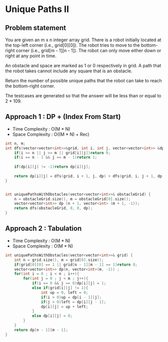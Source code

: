 # Unique Paths II

## Problem statement

You are given an m x n integer array grid. There is a robot initially located at the top-left corner (i.e., grid[0][0]). The robot tries to move to the bottom-right corner (i.e., grid[m - 1][n - 1]). The robot can only move either down or right at any point in time.

An obstacle and space are marked as 1 or 0 respectively in grid. A path that the robot takes cannot include any square that is an obstacle.

Return the number of possible unique paths that the robot can take to reach the bottom-right corner.

The testcases are generated so that the answer will be less than or equal to 2 * 109.

## Approach 1 : DP + (Index From Start)

- Time Complexity : O(M \* N) 
- Space Complexity : O((M \* N) + Rec)

```cpp
int n, m;
int dfs(vector<vector<int>>&grid, int i, int j, vector<vector<int>> &dp){
    if(i >= n || j >= m || grid[i][j])return 0;
    if(i == n - 1 && j == m - 1)return 1;
    
    if(dp[i][j] != -1)return dp[i][j];
    
    return dp[i][j] = dfs(grid, i + 1, j, dp) + dfs(grid, i, j + 1, dp);
}


int uniquePathsWithObstacles(vector<vector<int>>& obstacleGrid) {
    n = obstacleGrid.size(), m = obstacleGrid[0].size();
    vector<vector<int>> dp (n + 1, vector<int> (m + 1, -1));
    return dfs(obstacleGrid, 0, 0, dp);
}
```

## Approach 2 : Tabulation

- Time Complexity : O(M \* N) 
- Space Complexity : O(M \* N)

```cpp
int uniquePathsWithObstacles(vector<vector<int>>& grid) {
    int n = grid.size(), m = grid[0].size();
    if(grid[0][0] == 1 || grid[n - 1][m - 1] == 1)return 0;
    vector<vector<int>> dp(n, vector<int>(m, -1)) ;
    for(int i = 0 ; i < n ; i++){
        for(int j = 0 ; j < m ; j++){
            if(i == 0 && j == 0)dp[i][j] = 1;
            else if(grid[i][j] != 1){
                int up = 0, left = 0;
                if(i > 0)up = dp[i - 1][j];
                if(j > 0)left = dp[i][j - 1];
                dp[i][j] = up + left;   
            }
            else dp[i][j] = 0;
        }
    }
    return dp[n - 1][m - 1];
}
```